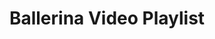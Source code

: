 ---
title: Ballerina Video Playlist
description: Ballerina Coding Tips - Videos
weight: 10000
menu: 
  main:
    parent: module
    name: 'Language Library'
    pre: <i class="bi bi-boxes"></i>
    params:
      group: "intro"
---